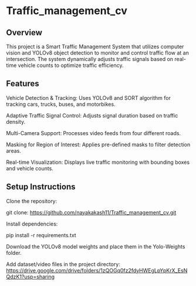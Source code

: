 # Traffic_management_cv

## Overview

This project is a Smart Traffic Management System that utilizes computer vision and YOLOv8 object detection to monitor and control traffic flow at an intersection. The system dynamically adjusts traffic signals based on real-time vehicle counts to optimize traffic efficiency.

## Features

Vehicle Detection & Tracking: Uses YOLOv8 and SORT algorithm for tracking cars, trucks, buses, and motorbikes.

Adaptive Traffic Signal Control: Adjusts signal duration based on traffic density.

Multi-Camera Support: Processes video feeds from four different roads.

Masking for Region of Interest: Applies pre-defined masks to filter detection areas.

Real-time Visualization: Displays live traffic monitoring with bounding boxes and vehicle counts.

## Setup Instructions

Clone the repository:

git clone: https://github.com/nayakakash11/Traffic_management_cv.git

Install dependencies:

pip install -r requirements.txt

Download the YOLOv8 model weights and place them in the Yolo-Weights folder.

Add dataset/video files in the project directory: https://drive.google.com/drive/folders/1zQOGq0fz2fdyHWEgLpYpKrX_EsNQdzK1?usp=sharing
